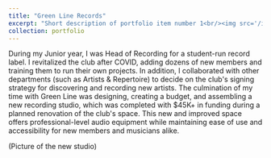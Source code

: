 ```yaml
---
title: "Green Line Records"
excerpt: "Short description of portfolio item number 1<br/><img src='/images/500x300.png'>"
collection: portfolio
---
```


During my Junior year, I was Head of Recording for a student-run record label. 
I revitalized the club after COVID, adding dozens of new members and training them to run their own projects. 
In addition, I collaborated with other departments (such as Artists & Repertoire) to decide on the club's signing strategy for discovering and recording new artists. 
The culmination of my time with Green Line was designing, creating a budget, and assembling a new recording studio, which was completed with $45K+ in funding during a planned renovation of the club's space. 
This new and improved space offers professional-level audio equipment while maintaining ease of use and accessibility for new members and musicians alike. 

(Picture of the new studio)

